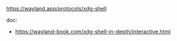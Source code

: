 https://wayland.app/protocols/xdg-shell

doc:
- https://wayland-book.com/xdg-shell-in-depth/interactive.html
